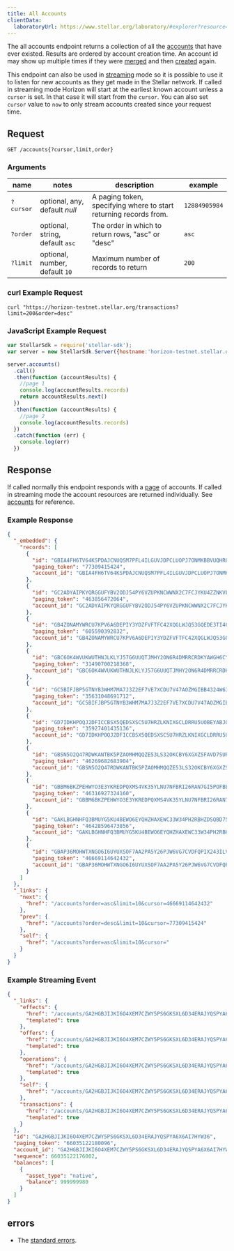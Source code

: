 ```yaml
---
title: All Accounts
clientData:
  laboratoryUrl: https://www.stellar.org/laboratory/#explorer?resource=accounts&endpoint=all
---
```


The all accounts endpoint returns a collection of all the [accounts](./resources/account.md) that have ever existed. Results
are ordered by account creation time. An account id may show up multiple times if they were [merged](./resources/operation.md#Account_Merge) and then [created](./resources/operation.md#Create_Account) again.

This endpoint can also be used in [streaming](../learn/responses.md#streaming) mode so it is possible to use it to listen for new accounts as they get made in the Stellar network.
If called in streaming mode Horizon will start at the earliest known account unless a `cursor` is set. In that case it will start from the `cursor`. You can also set `cursor` value to `now` to only stream accounts created since your request time.

## Request

```
GET /accounts{?cursor,limit,order}
```

### Arguments

| name | notes | description | example |
| ---- | ----- | ----------- | ------- |
| `?cursor` | optional, any, default _null_ | A paging token, specifying where to start returning records from. | `12884905984` |
| `?order`  | optional, string, default `asc` | The order in which to return rows, "asc" or "desc" | `asc` |
| `?limit` | optional, number, default `10` | Maximum number of records to return | `200` |

### curl Example Request

```shell
curl "https://horizon-testnet.stellar.org/transactions?limit=200&order=desc"
```

### JavaScript Example Request

```javascript
var StellarSdk = require('stellar-sdk');
var server = new StellarSdk.Server({hostname:'horizon-testnet.stellar.org', secure:true, port:443});

server.accounts()
  .call()
  .then(function (accountResults) {
    //page 1
    console.log(accountResults.records)
    return accountResults.next()
  })
  .then(function (accountResults) {
    //page 2
    console.log(accountResults.records)
  })
  .catch(function (err) {
    console.log(err)
  })

```

## Response

If called normally this endpoint responds with a [page](./resources/page.md) of accounts.
If called in streaming mode the account resources are returned individually.
See [accounts](./resources/account.md) for reference.

### Example Response

```json
{
  "_embedded": {
    "records": [
      {
        "id": "GBIA4FH6TV64KSPDAJCNUQSM7PFL4ILGUVJDPCLUOPJ7ONMKBBVUQHRO",
        "paging_token": "77309415424",
        "account_id": "GBIA4FH6TV64KSPDAJCNUQSM7PFL4ILGUVJDPCLUOPJ7ONMKBBVUQHRO"
      },
      {
        "id": "GC2ADYAIPKYQRGGUFYBV2ODJ54PY6VZUPKNCWWNX2C7FCJYKU4ZZNKVL",
        "paging_token": "463856472064",
        "account_id": "GC2ADYAIPKYQRGGUFYBV2ODJ54PY6VZUPKNCWWNX2C7FCJYKU4ZZNKVL"
      },
      {
        "id": "GB4ZONAMYWRCU7KPV6A6DEPIY3YDZFVFTFC42XQGLWJQ53GQEDE3TI4C",
        "paging_token": "605590392832",
        "account_id": "GB4ZONAMYWRCU7KPV6A6DEPIY3YDZFVFTFC42XQGLWJQ53GQEDE3TI4C"
      },
      {
        "id": "GBC6OK4WVUKWUTHNJLKLYJ57G6UUQTJMHY2ON6R4DMRRCRDKYAWGH6CY",
        "paging_token": "31490700218368",
        "account_id": "GBC6OK4WVUKWUTHNJLKLYJ57G6UUQTJMHY2ON6R4DMRRCRDKYAWGH6CY"
      },
      {
        "id": "GC5BIFJBP5GTNYB3WHM7MA7J3Z2EF7VE7XCDU7V47AOZMGIBB4324W63",
        "paging_token": "35631048691712",
        "account_id": "GC5BIFJBP5GTNYB3WHM7MA7J3Z2EF7VE7XCDU7V47AOZMGIBB4324W63"
      },
      {
        "id": "GD7IDKHPOQJ2DFICCBSX5QEDSXSC5U7HRZLKNIXGCLDRRU5UOBEYABJO",
        "paging_token": "35927401435136",
        "account_id": "GD7IDKHPOQJ2DFICCBSX5QEDSXSC5U7HRZLKNIXGCLDRRU5UOBEYABJO"
      },
      {
        "id": "GBSN5O2Q47RDWKANTBK5PZAOMHMQQZE53LS32OKCBY6XGXZSFAVD7SUR",
        "paging_token": "46269682683904",
        "account_id": "GBSN5O2Q47RDWKANTBK5PZAOMHMQQZE53LS32OKCBY6XGXZSFAVD7SUR"
      },
      {
        "id": "GBBM6BKZPEHWYO3E3YKREDPQXMS4VK35YLNU7NFBRI26RAN7GI5POFBB",
        "paging_token": "46316927324160",
        "account_id": "GBBM6BKZPEHWYO3E3YKREDPQXMS4VK35YLNU7NFBRI26RAN7GI5POFBB"
      },
      {
        "id": "GAKLBGHNHFQ3BMUYG5KU4BEWO6EYQHZHAXEWC33W34PH2RBHZDSQBD75",
        "paging_token": "46428596473856",
        "account_id": "GAKLBGHNHFQ3BMUYG5KU4BEWO6EYQHZHAXEWC33W34PH2RBHZDSQBD75"
      },
      {
        "id": "GBAP36MOHWTXNGO6I6UYUXSOF7AA2PA5Y26PJW6VG7CVDFQPIX243ILV",
        "paging_token": "46669114642432",
        "account_id": "GBAP36MOHWTXNGO6I6UYUXSOF7AA2PA5Y26PJW6VG7CVDFQPIX243ILV"
      }
    ]
  },
  "_links": {
    "next": {
      "href": "/accounts?order=asc&limit=10&cursor=46669114642432"
    },
    "prev": {
      "href": "/accounts?order=desc&limit=10&cursor=77309415424"
    },
    "self": {
      "href": "/accounts?order=asc&limit=10&cursor="
    }
  }
}
```

### Example Streaming Event

```json
{
  "_links": {
    "effects": {
      "href": "/accounts/GA2HGBJIJKI6O4XEM7CZWY5PS6GKSXL6D34ERAJYQSPYA6X6AI7HYW36/effects/{?cursor,limit,order}",
      "templated": true
    },
    "offers": {
      "href": "/accounts/GA2HGBJIJKI6O4XEM7CZWY5PS6GKSXL6D34ERAJYQSPYA6X6AI7HYW36/offers/{?cursor,limit,order}",
      "templated": true
    },
    "operations": {
      "href": "/accounts/GA2HGBJIJKI6O4XEM7CZWY5PS6GKSXL6D34ERAJYQSPYA6X6AI7HYW36/operations/{?cursor,limit,order}",
      "templated": true
    },
    "self": {
      "href": "/accounts/GA2HGBJIJKI6O4XEM7CZWY5PS6GKSXL6D34ERAJYQSPYA6X6AI7HYW36"
    },
    "transactions": {
      "href": "/accounts/GA2HGBJIJKI6O4XEM7CZWY5PS6GKSXL6D34ERAJYQSPYA6X6AI7HYW36/transactions/{?cursor,limit,order}",
      "templated": true
    }
  },
  "id": "GA2HGBJIJKI6O4XEM7CZWY5PS6GKSXL6D34ERAJYQSPYA6X6AI7HYW36",
  "paging_token": "66035122180096",
  "account_id": "GA2HGBJIJKI6O4XEM7CZWY5PS6GKSXL6D34ERAJYQSPYA6X6AI7HYW36",
  "sequence": 66035122176002,
  "balances": [
    {
      "asset_type": "native",
      "balance": 999999980
    }
  ]
}
```

## errors

- The [standard errors](../learn/errors.md#Standard_Errors).
